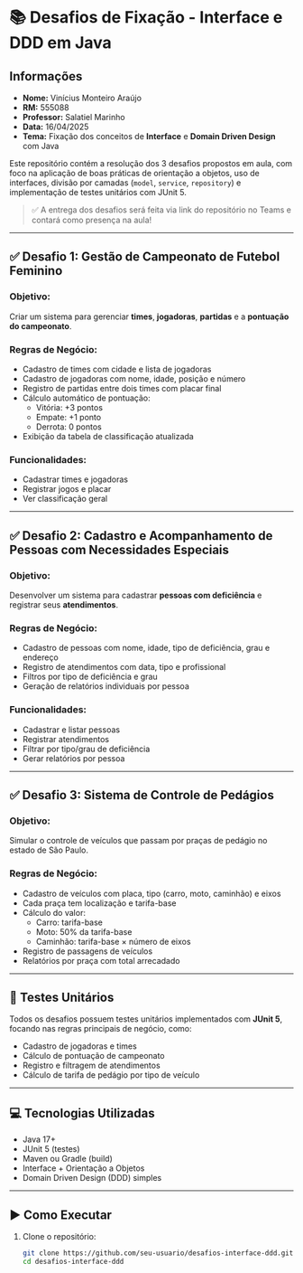 # 📚 Desafios de Fixação - Interface e DDD em Java

## Informações
- **Nome:** Vinícius Monteiro Araújo
- **RM:** 555088
- **Professor:** Salatiel Marinho
- **Data:** 16/04/2025
- **Tema:** Fixação dos conceitos de **Interface** e **Domain Driven Design** com Java

Este repositório contém a resolução dos 3 desafios propostos em aula, com foco na aplicação de boas práticas de orientação a objetos, uso de interfaces, divisão por camadas (`model`, `service`, `repository`) e implementação de testes unitários com JUnit 5.

> ✅ A entrega dos desafios será feita via link do repositório no Teams e contará como presença na aula!

---

## ✅ Desafio 1: Gestão de Campeonato de Futebol Feminino

### Objetivo:
Criar um sistema para gerenciar **times**, **jogadoras**, **partidas** e a **pontuação do campeonato**.

### Regras de Negócio:
- Cadastro de times com cidade e lista de jogadoras
- Cadastro de jogadoras com nome, idade, posição e número
- Registro de partidas entre dois times com placar final
- Cálculo automático de pontuação:
  - Vitória: +3 pontos
  - Empate: +1 ponto
  - Derrota: 0 pontos
- Exibição da tabela de classificação atualizada

### Funcionalidades:
- Cadastrar times e jogadoras
- Registrar jogos e placar
- Ver classificação geral

---

## ✅ Desafio 2: Cadastro e Acompanhamento de Pessoas com Necessidades Especiais

### Objetivo:
Desenvolver um sistema para cadastrar **pessoas com deficiência** e registrar seus **atendimentos**.

### Regras de Negócio:
- Cadastro de pessoas com nome, idade, tipo de deficiência, grau e endereço
- Registro de atendimentos com data, tipo e profissional
- Filtros por tipo de deficiência e grau
- Geração de relatórios individuais por pessoa

### Funcionalidades:
- Cadastrar e listar pessoas
- Registrar atendimentos
- Filtrar por tipo/grau de deficiência
- Gerar relatórios por pessoa

---

## ✅ Desafio 3: Sistema de Controle de Pedágios

### Objetivo:
Simular o controle de veículos que passam por praças de pedágio no estado de São Paulo.

### Regras de Negócio:
- Cadastro de veículos com placa, tipo (carro, moto, caminhão) e eixos
- Cada praça tem localização e tarifa-base
- Cálculo do valor:
  - Carro: tarifa-base
  - Moto: 50% da tarifa-base
  - Caminhão: tarifa-base × número de eixos
- Registro de passagens de veículos
- Relatórios por praça com total arrecadado

---

## 🧪 Testes Unitários

Todos os desafios possuem testes unitários implementados com **JUnit 5**, focando nas regras principais de negócio, como:

- Cadastro de jogadoras e times
- Cálculo de pontuação de campeonato
- Registro e filtragem de atendimentos
- Cálculo de tarifa de pedágio por tipo de veículo

---

## 💻 Tecnologias Utilizadas

- Java 17+
- JUnit 5 (testes)
- Maven ou Gradle (build)
- Interface + Orientação a Objetos
- Domain Driven Design (DDD) simples

---

## ▶️ Como Executar

1. Clone o repositório:
   ```bash
   git clone https://github.com/seu-usuario/desafios-interface-ddd.git
   cd desafios-interface-ddd
